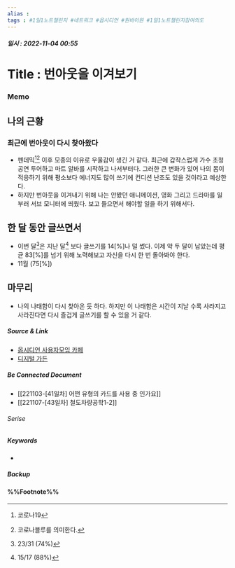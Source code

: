 ```yaml
---
alias : 
tags : #1일1노트챌린지 #네트워크 #옵시디언 #원바이원 #1일1노트챌린지참여의도
---
```


##### 일시 : 2022-11-04 00:55

# Title : 번아웃을 이겨보기

### Memo

## 나의 근황

### 최근에 번아웃이 다시 찾아왔다
- 펜데믹[^1][^2] 이후 모종의 이유로 우울감이 생긴 거 같다. 최근에 갑작스럽게 가수 초청공연 투어하고 마트 알바를 시작하고 나서부터다. 그러한 큰 변화가 있어 나의 몸이 적응하기 위해 평소보다 에너지도 많이 쓰기에 컨디션 난조도 있을 것이라고 예상한다.
- 하지만 번아웃을 이겨내기 위해 나는 안봤던 애니메이션, 영화 그리고 드라마를 일부러 서브 모니터에 띄웠다. 보고 들으면서 해야할 일을 하기 위해서다.

## 한 달 동안 글쓰면서
- 이번 달[^3]은 지난 달[^4] 보다 글쓰기를 14[%]나 덜 썼다. 이제 약 두 달이 남았는데 평균 83[%]를 넘기 위해 노력해보고 자신을 다시 한 번 돌아봐야 한다.
- 11월 (75[%])

## 마무리
- 나의 나태함이 다시 찾아온 듯 하다. 하지만 이 나태함은 시간이 지날 수록 사라지고 사라진다면 다시 즐겁게 글쓰기를 할 수 있을 거 같다.

##### Source & Link
- [옵시디언 사용자모임 카페](https://cafe.naver.com/obsidianary/2331)
- [디지털 가든](https://chunghasull.netlify.app/221106-42일차-10월-달-회고-노트)

##### Be Connected Document
- [[221103-[41일차] 어떤 유형의 카드를 사용 중 인가요]]
- [[221107-[43일차] 철도차량공학1-2]]

###### Serise


##### Keywords
- 

##### Backup


#### %%Footnote%%

[^1]: 코로나19
[^2]: 코로나블루를 의미한다.
[^3]: 23/31 (74%)
[^4]: 15/17 (88%)